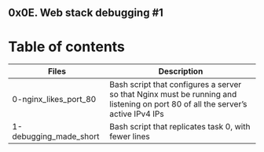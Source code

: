 ## 0x0E. Web stack debugging #1
   # Table of contents
Files	                | Description
| -----                | ----  
0-nginx_likes_port_80	| Bash script that configures a server so that Nginx must be running and listening on port 80 of all the server’s active IPv4 IPs
1-debugging_made_short	| Bash script that replicates task 0, with fewer lines